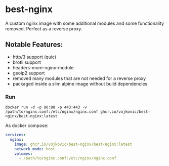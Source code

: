 # best-nginx

A custom nginx image with some additional modules and some functionality removed. Perfect as a reverse proxy.

## Notable Features:
- http/3 support (quic)
- brotli support
- headers-more-nginx-module
- geoip2 support
- removed many modules that are not needed for a reverse proxy
- packaged inside a slim alpine image without build dependencies


### Run
```
docker run -d -p 80:80 -p 443:443 -v /path/to/nginx.conf:/etc/nginx/nginx.conf ghcr.io/vojkovic/best-nginx/best-nginx:latest
```

As docker compose:

```yaml
services:
  nginx:
    image: ghcr.io/vojkovic/best-nginx/best-nginx:latest
    network_mode: host
    volumes:
      - /path/to/nginx.conf:/etc/nginx/nginx.conf
```